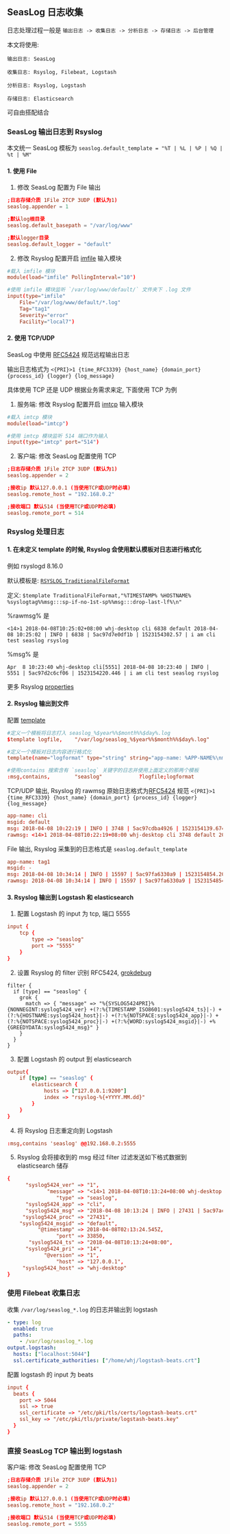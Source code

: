 ## SeasLog 日志收集

日志处理过程一般是 `输出日志 -> 收集日志 -> 分析日志 -> 存储日志 -> 后台管理`

本文将使用:
```
输出日志: SeasLog

收集日志: Rsyslog, Filebeat, Logstash

分析日志: Rsyslog, Logstash

存储日志: Elasticsearch
```
可自由搭配结合

### SeasLog 输出日志到 Rsyslog

本文统一 SeasLog 模板为 `seaslog.default_template = "%T | %L | %P | %Q | %t | %M"`

#### 1. 使用 File

1. 修改 SeasLog 配置为 File 输出

```conf
;日志存储介质 1File 2TCP 3UDP (默认为1)
seaslog.appender = 1

;默认log根目录
seaslog.default_basepath = "/var/log/www"

;默认logger目录
seaslog.default_logger = "default"
```

2. 修改 Rsyslog 配置开启 [imfile](http://www.rsyslog.com/doc/v8-stable/configuration/modules/imfile.html) 输入模块

```conf
#载入 imfile 模块
module(load="imfile" PollingInterval="10")

#使用 imfile 模块监听 `/var/log/www/default/` 文件夹下 .log 文件
input(type="imfile"
    File="/var/log/www/default/*.log"
    Tag="tag1"
    Severity="error"
    Facility="local7")
```

#### 2. 使用 TCP/UDP

SeasLog 中使用 [RFC5424](https://www.rfc-editor.org/rfc/rfc5424.txt) 规范远程输出日志

输出日志格式为 `<{PRI}>1 {time_RFC3339} {host_name} {domain_port} {process_id} {logger} {log_message}`

具体使用 TCP 还是 UDP 根据业务需求来定, 下面使用 TCP 为例

1. 服务端: 修改 Rsyslog 配置开启 [imtcp](http://www.rsyslog.com/doc/v8-stable/configuration/modules/imtcp.html) 输入模块

```conf
#载入 imtcp 模块
module(load="imtcp")

#使用 imtcp 模块监听 514 端口作为输入
input(type="imtcp" port="514")
```

2. 客户端: 修改 SeasLog 配置使用 TCP

```conf
;日志存储介质 1File 2TCP 3UDP (默认为1)
seaslog.appender = 2

;接收ip 默认127.0.0.1 (当使用TCP或UDP时必填)
seaslog.remote_host = "192.168.0.2"

;接收端口 默认514 (当使用TCP或UDP时必填)
seaslog.remote_port = 514
```

### Rsyslog 处理日志

#### 1. 在未定义 template 的时候, Rsyslog 会使用默认模板对日志进行格式化

例如 rsyslogd 8.16.0

默认模板是: [`RSYSLOG_TraditionalFileFormat`](https://www.rsyslog.com/doc/v8-stable/configuration/templates.html)

定义: `$template TraditionalFileFormat,"%TIMESTAMP% %HOSTNAME% %syslogtag%%msg:::sp-if-no-1st-sp%%msg:::drop-last-lf%\n" `

%rawmsg% 是

`<14>1 2018-04-08T10:25:02+08:00 whj-desktop cli 6838 default 2018-04-08 10:25:02 | INFO | 6838 | 5ac97d7e0df1b | 1523154302.57 | i am cli test seaslog rsyslog`

%msg% 是

`Apr  8 10:23:40 whj-desktop cli[5551] 2018-04-08 10:23:40 | INFO | 5551 | 5ac97d2c6cf06 | 1523154220.446 | i am cli test seaslog rsyslog`

更多 Rsyslog [properties](http://www.rsyslog.com/doc/v8-stable/configuration/properties.html)

#### 2. Rsyslog 输出到文件

配置 [template](http://www.rsyslog.com/doc/v8-stable/configuration/templates.html)

```conf
#定义一个模板将日志打入 seaslog_%$year%%$month%%$day%.log
$template logfile,    "/var/log/seaslog_%$year%%$month%%$day%.log"

#定义一个模板对日志内容进行格式化
template(name="logformat" type="string" string="app-name: %APP-NAME%\nmsgid: %MSGID% \nmsg: %msg% \nrawmsg: %rawmsg% \n\n")

#使用contains 搜索含有 `seaslog` 关键字的日志并使用上面定义的那两个模板
:msg,contains,        "seaslog"            ?logfile;logformat
```

TCP/UDP 输出, Rsyslog 的 rawmsg 原始日志格式为[RFC5424](https://www.rfc-editor.org/rfc/rfc5424.txt) 规范 `<{PRI}>1 {time_RFC3339} {host_name} {domain_port} {process_id} {logger} {log_message}`

```conf
app-name: cli
msgid: default 
msg: 2018-04-08 10:22:19 | INFO | 3748 | 5ac97cdba4926 | 1523154139.674 | i am cli test seaslog rsyslog 
rawmsg: <14>1 2018-04-08T10:22:19+08:00 whj-desktop cli 3748 default 2018-04-08 10:22:19 | INFO | 3748 | 5ac97cdba4926 | 1523154139.674 | i am cli test seaslog rsyslog 
```

File 输出, Rsyslog 采集到的日志格式是 `seaslog.default_template`

```conf
app-name: tag1
msgid: - 
msg: 2018-04-08 10:34:14 | INFO | 15597 | 5ac97fa6330a9 | 1523154854.209 | i am cli test seaslog rsyslog 
rawmsg: 2018-04-08 10:34:14 | INFO | 15597 | 5ac97fa6330a9 | 1523154854.209 | i am cli test seaslog rsyslog 
```


#### 3. Rsyslog 输出到 Logstash 和 elasticsearch

1. 配置 Logstash 的 input 为 tcp, 端口 5555

```conf
input {
    tcp {
        type => "seaslog"
        port => "5555"
    }
}
```

2. 设置 Rsyslog 的 filter 识别 RFC5424, [grokdebug](http://grokdebug.herokuapp.com/)

```
filter {
  if [type] == "seaslog" {
    grok {
      match => { "message" => "%{SYSLOG5424PRI}%{NONNEGINT:syslog5424_ver} +(?:%{TIMESTAMP_ISO8601:syslog5424_ts}|-) +(?:%{HOSTNAME:syslog5424_host}|-) +(?:%{NOTSPACE:syslog5424_app}|-) +(?:%{NOTSPACE:syslog5424_proc}|-) +(?:%{WORD:syslog5424_msgid}|-) +%{GREEDYDATA:syslog5424_msg}" }
    }
  }
}
```
3. 配置 Logstash 的 output 到 elasticsearch

```conf
output{
    if [type] == "seaslog" {
        elasticsearch {
            hosts => ["127.0.0.1:9200"] 
            index => "rsyslog-%{+YYYY.MM.dd}"
        }
    }
}
```
4. 将 Rsyslog 日志重定向到 Logstash

```conf
:msg,contains 'seaslog' @@192.168.0.2:5555
```

5. Rsyslog 会将接收到的 msg 经过 filter 过滤发送如下格式数据到 elasticsearch 储存

```conf
{
      "syslog5424_ver" => "1",
             "message" => "<14>1 2018-04-08T10:13:24+08:00 whj-desktop cli 27431 default 2018-04-08 10:13:24 | INFO | 27431 | 5ac97ac483522 | 1523153604.538 | i am cli test seaslog rsyslog",
                "type" => "seaslog",
      "syslog5424_app" => "cli",
      "syslog5424_msg" => "2018-04-08 10:13:24 | INFO | 27431 | 5ac97ac483522 | 1523153604.538 | i am cli test seaslog rsyslog",
     "syslog5424_proc" => "27431",
    "syslog5424_msgid" => "default",
          "@timestamp" => 2018-04-08T02:13:24.545Z,
                "port" => 33850,
       "syslog5424_ts" => "2018-04-08T10:13:24+08:00",
      "syslog5424_pri" => "14",
            "@version" => "1",
                "host" => "127.0.0.1",
     "syslog5424_host" => "whj-desktop"
}

```
### 使用 Filebeat 收集日志
收集 `/var/log/seaslog_*.log` 的日志并输出到 logstash

```yml
- type: log
  enabled: true
  paths:
    - /var/log/seaslog_*.log
output.logstash:
  hosts: ["localhost:5044"]
  ssl.certificate_authorities: ["/home/whj/logstash-beats.crt"]
```
配置 logstash 的 input 为 beats
```conf
input {
  beats {
    port => 5044
    ssl => true
    ssl_certificate => "/etc/pki/tls/certs/logstash-beats.crt"
    ssl_key => "/etc/pki/tls/private/logstash-beats.key"
  }
}
```
### 直接 SeasLog TCP 输出到 logstash

客户端: 修改 SeasLog 配置使用 TCP

```conf
;日志存储介质 1File 2TCP 3UDP (默认为1)
seaslog.appender = 2

;接收ip 默认127.0.0.1 (当使用TCP或UDP时必填)
seaslog.remote_host = "192.168.0.2"

;接收端口 默认514 (当使用TCP或UDP时必填)
seaslog.remote_port = 5555
```
